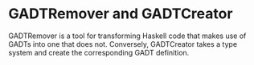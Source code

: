 # GADTRemover and GADTCreator

GADTRemover is a tool for transforming Haskell code that makes use of GADTs into one that does not. 
Conversely, GADTCreator takes a type system and create the corresponding GADT definition.
